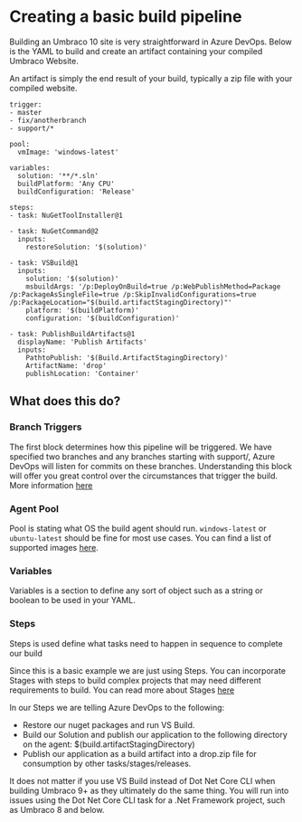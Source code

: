 # Creating a basic build pipeline

Building an Umbraco 10 site is very straightforward in Azure DevOps. Below is the YAML to build and create an artifact containing your compiled Umbraco Website. 

An artifact is simply the end result of your build, typically a zip file with your compiled website.

```
trigger:
- master
- fix/anotherbranch
- support/*

pool:
  vmImage: 'windows-latest'

variables:
  solution: '**/*.sln'
  buildPlatform: 'Any CPU'
  buildConfiguration: 'Release'

steps:
- task: NuGetToolInstaller@1

- task: NuGetCommand@2
  inputs:
    restoreSolution: '$(solution)'

- task: VSBuild@1
  inputs:
    solution: '$(solution)'
    msbuildArgs: '/p:DeployOnBuild=true /p:WebPublishMethod=Package /p:PackageAsSingleFile=true /p:SkipInvalidConfigurations=true /p:PackageLocation="$(build.artifactStagingDirectory)"'
    platform: '$(buildPlatform)'
    configuration: '$(buildConfiguration)'

- task: PublishBuildArtifacts@1
  displayName: 'Publish Artifacts'
  inputs:
    PathtoPublish: '$(Build.ArtifactStagingDirectory)'
    ArtifactName: 'drop'
    publishLocation: 'Container'
```

## What does this do?

### Branch Triggers

The first block determines how this pipeline will be triggered. We have specified two branches and any branches starting with support/, Azure DevOps will listen for commits on these branches. Understanding this block will offer you great control over the circumstances that trigger the build. More information [here](https://learn.microsoft.com/en-us/azure/devops/pipelines/repos/azure-repos-git?view=azure-devops&tabs=yaml#ci-triggers)

### Agent Pool

Pool is stating what OS the build agent should run. `windows-latest` or `ubuntu-latest` should be fine for most use cases. You can find a list of supported images [here](https://learn.microsoft.com/en-us/azure/devops/pipelines/agents/hosted?view=azure-devops&tabs=yaml#software).

### Variables

Variables is a section to define any sort of object such as a string or boolean to be used in your YAML.

### Steps

Steps is used define what tasks need to happen in sequence to complete our build

Since this is a basic example we are just using Steps. You can incorporate Stages with steps to build complex projects that may need different requirements to build. You can read more about Stages [here](https://learn.microsoft.com/en-us/azure/devops/pipelines/process/stages?view=azure-devops&tabs=yaml)

In our Steps we are telling Azure DevOps to the following:

- Restore our nuget packages and run VS Build.
- Build our Solution and publish our application to the following directory on the agent: $(build.artifactStagingDirectory)
- Publish our application as a build artifact into a drop.zip file for consumption by other tasks/stages/releases. 

It does not matter if you use VS Build instead of Dot Net Core CLI when building Umbraco 9+ as they ultimately do the same thing. You will run into issues using the Dot Net Core CLI task for a .Net Framework project, such as Umbraco 8 and below.